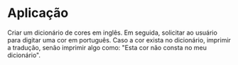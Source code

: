 # Aplicação

Criar um dicionário de cores em inglês. Em seguida, solicitar ao usuário para digitar uma cor em português.
Caso a cor exista no dicionário, imprimir a tradução, senão imprimir algo como: "Esta cor não consta no meu dicionário".
